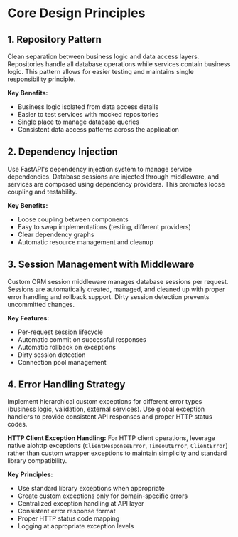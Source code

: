 # Core Design Principles

## 1. Repository Pattern

Clean separation between business logic and data access layers. Repositories handle all database operations while services contain business logic. This pattern allows for easier testing and maintains single responsibility principle.

**Key Benefits:**
- Business logic isolated from data access details
- Easier to test services with mocked repositories
- Single place to manage database queries
- Consistent data access patterns across the application

## 2. Dependency Injection

Use FastAPI's dependency injection system to manage service dependencies. Database sessions are injected through middleware, and services are composed using dependency providers. This promotes loose coupling and testability.

**Key Benefits:**
- Loose coupling between components
- Easy to swap implementations (testing, different providers)
- Clear dependency graphs
- Automatic resource management and cleanup

## 3. Session Management with Middleware

Custom ORM session middleware manages database sessions per request. Sessions are automatically created, managed, and cleaned up with proper error handling and rollback support. Dirty session detection prevents uncommitted changes.

**Key Features:**
- Per-request session lifecycle
- Automatic commit on successful responses
- Automatic rollback on exceptions
- Dirty session detection
- Connection pool management

## 4. Error Handling Strategy

Implement hierarchical custom exceptions for different error types (business logic, validation, external services). Use global exception handlers to provide consistent API responses and proper HTTP status codes.

**HTTP Client Exception Handling:**
For HTTP client operations, leverage native aiohttp exceptions (`ClientResponseError`, `TimeoutError`, `ClientError`) rather than custom wrapper exceptions to maintain simplicity and standard library compatibility.

**Key Principles:**
- Use standard library exceptions when appropriate
- Create custom exceptions only for domain-specific errors
- Centralized exception handling at API layer
- Consistent error response format
- Proper HTTP status code mapping
- Logging at appropriate exception levels
